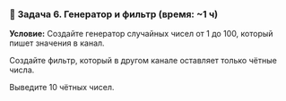 ### 🔹 **Задача 6. Генератор и фильтр (время: \~1 ч)**

**Условие:**
Создайте генератор случайных чисел от 1 до 100, который пишет значения в канал.

Создайте фильтр, который в другом канале оставляет только чётные числа.

Выведите 10 чётных чисел.